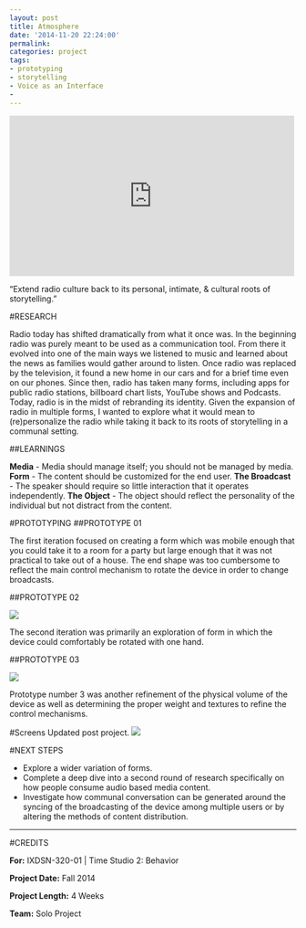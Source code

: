 ```yaml
---
layout: post
title: Atmosphere
date: '2014-11-20 22:24:00'
permalink: 
categories: project
tags:
- prototyping
- storytelling
- Voice as an Interface
-
---
```


<iframe src="https://player.vimeo.com/video/112459098?title=0&byline=0&portrait=0" width="500" height="281" frameborder="0" webkitallowfullscreen mozallowfullscreen allowfullscreen></iframe>


“Extend radio culture back to its personal, intimate, & cultural roots of storytelling.”

#RESEARCH

Radio today has shifted dramatically from what it once was. In the beginning radio was purely meant to be used as a communication tool.  From there it evolved into one of the main ways we listened to music and learned about the news as families would gather around to listen. Once radio was replaced by the television, it found a new home in our cars and for a brief time even on our phones. Since then, radio has taken many forms, including apps for public radio stations, billboard chart lists, YouTube shows and Podcasts.  Today, radio is in the midst of rebranding its identity. Given the expansion of radio in multiple forms, I wanted to explore what it would mean to (re)personalize the radio while taking it back to its roots of storytelling in a communal setting.  


##LEARNINGS

**Media** - Media should manage itself; you should not be managed by media.
**Form** - The content should be customized for the end user.
**The Broadcast** - The speaker should require so little interaction that it operates independently.
**The Object** - The object should reflect the personality of the individual but not distract from the content.

#PROTOTYPING
##PROTOTYPE 01

The first iteration focused on creating a form which was mobile enough that you could take it to a room for a party but large enough that it was not practical to take out of a house. The end shape was too cumbersome to reflect the main control mechanism to rotate the device in order to change broadcasts.

##PROTOTYPE 02


![](/content/images/2016/04/Prjct06_OOBE_Master_v1-025.png)

The second iteration was primarily an exploration of form in which the device could comfortably be rotated with one hand.

##PROTOTYPE 03

![](/content/images/2016/04/Prjct06_OOBE_Master_v1-029.png)

Prototype number 3 was another refinement of the physical volume of the device as well as determining the proper weight and textures to refine the control mechanisms.

#Screens
Updated post project.
![](/content/images/2016/09/Desktop-HD.png)

#NEXT STEPS

- Explore a wider variation of forms.
- Complete a deep dive into a second round of research specifically on how people consume audio based media content.
- Investigate how communal conversation can be generated around the syncing of the broadcasting of the device among multiple users or by altering the methods of content distribution.

--------

#CREDITS

**For:** IXDSN-320-01 | Time Studio 2: Behavior

**Project Date:** Fall 2014

**Project Length:** 4 Weeks

**Team:** Solo Project
